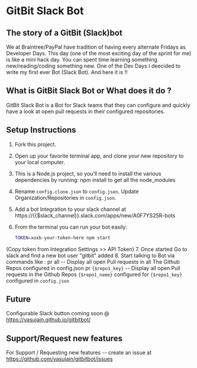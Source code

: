 # GitBit Slack Bot

## The story of a GitBit (Slack)bot
We at Braintree/PayPal have tradition of having every alternate Fridays as Developer Days. This day (one of the most exciting day of the sprint for me) is like a mini hack day. You can spent time learning something new/reading/coding something new. One of the Dev Days I deecided to write my first ever Bot (Slack Bot). And here it is !!

## What is GitBit Slack Bot or What does it do ?
GitBit Slack Bot is a Bot for Slack teams that they can configure and quickly have a look at open pull requests in their configured repositories. 

## Setup Instructions
1. Fork this project.
2. Open up your favorite terminal app, and clone your new repository to your local computer.
3. This is a Node.js project, so you’ll need to install the various dependencies by running: npm install to get all the node_modules
4. Rename `config.clone.json` to `config.json`. Update Organization/Repositories in `config.json`.
5. Add a bot Integration to your slack channel at https://{{$slack_channel}}.slack.com/apps/new/A0F7YS25R-bots
6. From the terminal you can run your bot easily:

    ```bash
    TOKEN=xoxb-your-token-here npm start
    ```
 (Copy token from Integration Settings >> API Token)
7. Once started Go to slack and find a new bot user "gitbit" added
8. Start talking to Bot via commands like : 
    pr all -- Display all open Pull requests in all The Github Repos configured in config.json
    pr `{$repo1_key}` -- Display all open Pull requests in the Github Repos `{$repo1_name}` configured for `{$repo1_key}` configured in `config.json`

## Future
Configurable Slack button coming soon @ https://vasujain.github.io/gitbitbot/

## Support/Request new features
For Support / Requesting new features -- create an issue at https://github.com/vasujain/gitbitbot/issues  
